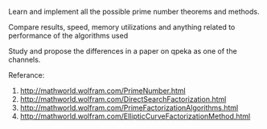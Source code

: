 Learn and implement all the possible prime number theorems and methods.

Compare results, speed, memory utilizations and anything related to performance of the algorithms used

Study and propose the differences in a paper on qpeka as one of the channels.


Referance:

1. http://mathworld.wolfram.com/PrimeNumber.html
2. http://mathworld.wolfram.com/DirectSearchFactorization.html
3. http://mathworld.wolfram.com/PrimeFactorizationAlgorithms.html
4. http://mathworld.wolfram.com/EllipticCurveFactorizationMethod.html
